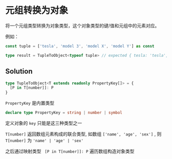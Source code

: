 # 元组转换为对象

将一个元组类型转换为对象类型，这个对象类型的键/值和元组中的元素对应。

例如：

```ts
const tuple = ['tesla', 'model 3', 'model X', 'model Y'] as const

type result = TupleToObject<typeof tuple> // expected { tesla: 'tesla', 'model 3': 'model 3', 'model X': 'model X', 'model Y': 'model Y'}
```

## Solution

```ts
type TupleToObject<T extends readonly PropertyKey[]> = {
  [P in T[number]]: P
}
```

`PropertyKey` 是内置类型

```ts
declare type PropertyKey = string | number | symbol
```

定义对象的 `key` 只能是这三种类型之一

`T[number]` 返回数组元素构成的联合类型, 如数组 `['name', 'age', 'sex']` , 则 `T[number]` 为 `'name' | 'age' | 'sex'`

之后通过映射类型 ` [P in T[number]]: P` 遍历数组构造对象类型
